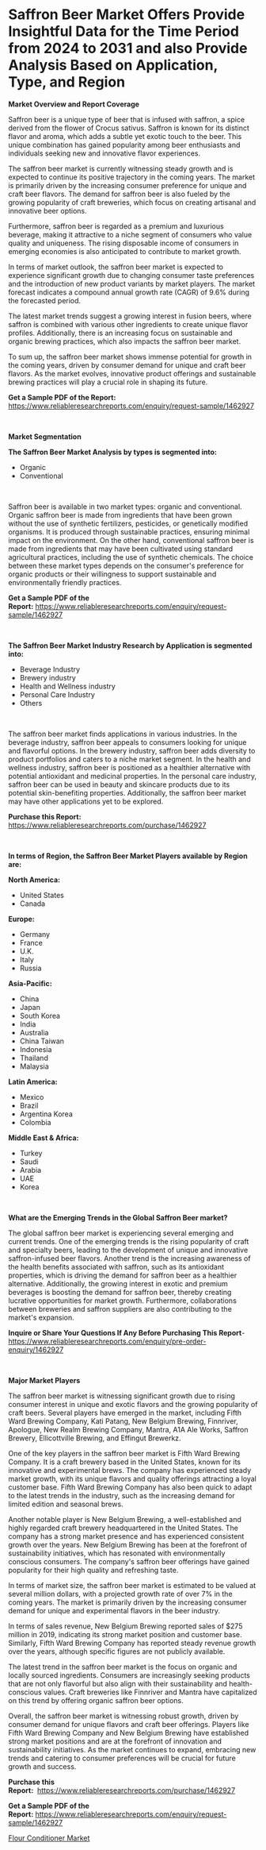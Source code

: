 <p><h1>Saffron Beer Market Offers Provide Insightful Data for the Time Period from 2024 to 2031 and also Provide Analysis Based on Application, Type, and Region</h1></p><p><strong>Market Overview and Report Coverage</strong></p>
<p><p>Saffron beer is a unique type of beer that is infused with saffron, a spice derived from the flower of Crocus sativus. Saffron is known for its distinct flavor and aroma, which adds a subtle yet exotic touch to the beer. This unique combination has gained popularity among beer enthusiasts and individuals seeking new and innovative flavor experiences.</p><p>The saffron beer market is currently witnessing steady growth and is expected to continue its positive trajectory in the coming years. The market is primarily driven by the increasing consumer preference for unique and craft beer flavors. The demand for saffron beer is also fueled by the growing popularity of craft breweries, which focus on creating artisanal and innovative beer options.</p><p>Furthermore, saffron beer is regarded as a premium and luxurious beverage, making it attractive to a niche segment of consumers who value quality and uniqueness. The rising disposable income of consumers in emerging economies is also anticipated to contribute to market growth.</p><p>In terms of market outlook, the saffron beer market is expected to experience significant growth due to changing consumer taste preferences and the introduction of new product variants by market players. The market forecast indicates a compound annual growth rate (CAGR) of 9.6% during the forecasted period.</p><p>The latest market trends suggest a growing interest in fusion beers, where saffron is combined with various other ingredients to create unique flavor profiles. Additionally, there is an increasing focus on sustainable and organic brewing practices, which also impacts the saffron beer market.</p><p>To sum up, the saffron beer market shows immense potential for growth in the coming years, driven by consumer demand for unique and craft beer flavors. As the market evolves, innovative product offerings and sustainable brewing practices will play a crucial role in shaping its future.</p></p>
<p><strong>Get a Sample PDF of the Report:</strong> <a href="https://www.reliableresearchreports.com/enquiry/request-sample/1462927">https://www.reliableresearchreports.com/enquiry/request-sample/1462927</a></p>
<p>&nbsp;</p>
<p><strong>Market Segmentation</strong></p>
<p><strong>The Saffron Beer Market Analysis by types is segmented into:</strong></p>
<p><ul><li>Organic</li><li>Conventional</li></ul></p>
<p>&nbsp;</p>
<p><p>Saffron beer is available in two market types: organic and conventional. Organic saffron beer is made from ingredients that have been grown without the use of synthetic fertilizers, pesticides, or genetically modified organisms. It is produced through sustainable practices, ensuring minimal impact on the environment. On the other hand, conventional saffron beer is made from ingredients that may have been cultivated using standard agricultural practices, including the use of synthetic chemicals. The choice between these market types depends on the consumer's preference for organic products or their willingness to support sustainable and environmentally friendly practices.</p></p>
<p><strong>Get a Sample PDF of the Report:</strong>&nbsp;<a href="https://www.reliableresearchreports.com/enquiry/request-sample/1462927">https://www.reliableresearchreports.com/enquiry/request-sample/1462927</a></p>
<p>&nbsp;</p>
<p><strong>The Saffron Beer Market Industry Research by Application is segmented into:</strong></p>
<p><ul><li>Beverage Industry</li><li>Brewery industry</li><li>Health and Wellness industry</li><li>Personal Care Industry</li><li>Others</li></ul></p>
<p>&nbsp;</p>
<p><p>The saffron beer market finds applications in various industries. In the beverage industry, saffron beer appeals to consumers looking for unique and flavorful options. In the brewery industry, saffron beer adds diversity to product portfolios and caters to a niche market segment. In the health and wellness industry, saffron beer is positioned as a healthier alternative with potential antioxidant and medicinal properties. In the personal care industry, saffron beer can be used in beauty and skincare products due to its potential skin-benefiting properties. Additionally, the saffron beer market may have other applications yet to be explored.</p></p>
<p><strong>Purchase this Report:</strong>&nbsp; <a href="https://www.reliableresearchreports.com/purchase/1462927">https://www.reliableresearchreports.com/purchase/1462927</a></p>
<p>&nbsp;</p>
<p><strong>In terms of Region, the Saffron Beer Market Players available by Region are:</strong></p>
<p>
    <p> <strong> North America: </strong>
        <ul>
            <li>United States</li>
            <li>Canada</li>
        </ul>
        </p> 
    <p> <strong> Europe: </strong>
        <ul>
            <li>Germany</li>
            <li>France</li>
            <li>U.K.</li>
            <li>Italy</li>
            <li>Russia</li>
        </ul>
        </p> 
    <p> <strong> Asia-Pacific: </strong>
        <ul>
            <li>China</li>
            <li>Japan</li>
            <li>South Korea</li>
            <li>India</li>
            <li>Australia</li>
            <li>China Taiwan</li>
            <li>Indonesia</li>
            <li>Thailand</li>
            <li>Malaysia</li>
        </ul>
        </p> 
    <p> <strong> Latin America: </strong>
        <ul>
            <li>Mexico</li>
            <li>Brazil</li>
            <li>Argentina Korea</li>
            <li>Colombia</li>
        </ul>
        </p> 
    <p> <strong> Middle East & Africa: </strong>
        <ul>
            <li>Turkey</li>
            <li>Saudi</li>
            <li>Arabia</li>
            <li>UAE</li>
            <li>Korea</li>
        </ul>
    </p>
    </p>
<p>&nbsp;</p>
<p><strong>What are the Emerging Trends in the Global Saffron Beer market?</strong></p>
<p><p>The global saffron beer market is experiencing several emerging and current trends. One of the emerging trends is the rising popularity of craft and specialty beers, leading to the development of unique and innovative saffron-infused beer flavors. Another trend is the increasing awareness of the health benefits associated with saffron, such as its antioxidant properties, which is driving the demand for saffron beer as a healthier alternative. Additionally, the growing interest in exotic and premium beverages is boosting the demand for saffron beer, thereby creating lucrative opportunities for market growth. Furthermore, collaborations between breweries and saffron suppliers are also contributing to the market's expansion.</p></p>
<p><strong>Inquire or Share Your Questions If Any Before Purchasing This Report</strong>- <a href="https://www.reliableresearchreports.com/enquiry/pre-order-enquiry/1462927">https://www.reliableresearchreports.com/enquiry/pre-order-enquiry/1462927</a></p>
<p>&nbsp;</p>
<p><strong>Major Market Players</strong></p>
<p><p>The saffron beer market is witnessing significant growth due to rising consumer interest in unique and exotic flavors and the growing popularity of craft beers. Several players have emerged in the market, including Fifth Ward Brewing Company, Kati Patang, New Belgium Brewing, Finnriver, Apologue, New Realm Brewing Company, Mantra, A1A Ale Works, Saffron Brewery, Ellicottville Brewing, and Effingut Brewerkz.</p><p>One of the key players in the saffron beer market is Fifth Ward Brewing Company. It is a craft brewery based in the United States, known for its innovative and experimental brews. The company has experienced steady market growth, with its unique flavors and quality offerings attracting a loyal customer base. Fifth Ward Brewing Company has also been quick to adapt to the latest trends in the industry, such as the increasing demand for limited edition and seasonal brews.</p><p>Another notable player is New Belgium Brewing, a well-established and highly regarded craft brewery headquartered in the United States. The company has a strong market presence and has experienced consistent growth over the years. New Belgium Brewing has been at the forefront of sustainability initiatives, which has resonated with environmentally conscious consumers. The company's saffron beer offerings have gained popularity for their high quality and refreshing taste.</p><p>In terms of market size, the saffron beer market is estimated to be valued at several million dollars, with a projected growth rate of over 7% in the coming years. The market is primarily driven by the increasing consumer demand for unique and experimental flavors in the beer industry.</p><p>In terms of sales revenue, New Belgium Brewing reported sales of $275 million in 2019, indicating its strong market position and customer base. Similarly, Fifth Ward Brewing Company has reported steady revenue growth over the years, although specific figures are not publicly available.</p><p>The latest trend in the saffron beer market is the focus on organic and locally sourced ingredients. Consumers are increasingly seeking products that are not only flavorful but also align with their sustainability and health-conscious values. Craft breweries like Finnriver and Mantra have capitalized on this trend by offering organic saffron beer options.</p><p>Overall, the saffron beer market is witnessing robust growth, driven by consumer demand for unique flavors and craft beer offerings. Players like Fifth Ward Brewing Company and New Belgium Brewing have established strong market positions and are at the forefront of innovation and sustainability initiatives. As the market continues to expand, embracing new trends and catering to consumer preferences will be crucial for future growth and success.</p></p>
<p><strong>Purchase this Report:</strong>&nbsp;&nbsp;<a href="https://www.reliableresearchreports.com/purchase/1462927">https://www.reliableresearchreports.com/purchase/1462927</a></p>
<p></p>
<p><strong>Get a Sample PDF of the Report:</strong>&nbsp;<a href="https://www.reliableresearchreports.com/enquiry/request-sample/1462927">https://www.reliableresearchreports.com/enquiry/request-sample/1462927</a></p>
<p><p><a href="https://github.com/johnbach50/Market-Research-Report-List-1/blob/main/flour-conditioner-market.md">Flour Conditioner Market</a></p></p>